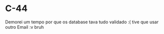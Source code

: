 # C-44
Demorei um tempo por que os database tava tudo validado :(    tive que usar outro Email :v     bruh
